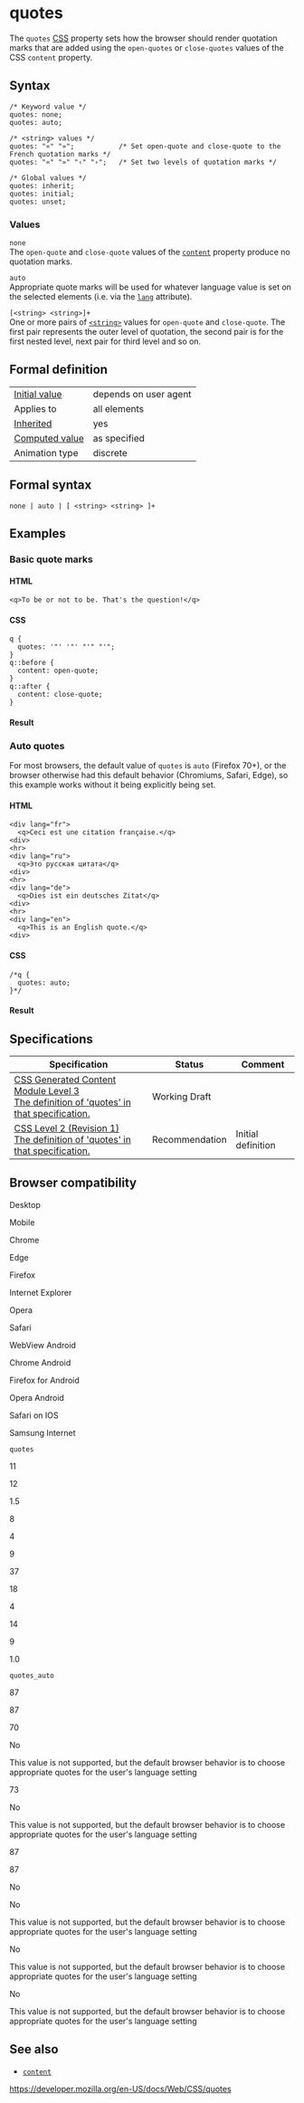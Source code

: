 # quotes

The `quotes` [CSS](https://developer.mozilla.org/en-US/docs/Web/CSS) property sets how the browser should render quotation marks that are added using the `open-quotes` or `close-quotes` values of the CSS `content` property.

## Syntax

    /* Keyword value */
    quotes: none;
    quotes: auto;

    /* <string> values */
    quotes: "«" "»";           /* Set open-quote and close-quote to the French quotation marks */
    quotes: "«" "»" "‹" "›";   /* Set two levels of quotation marks */

    /* Global values */
    quotes: inherit;
    quotes: initial;
    quotes: unset;

### Values

`none`  
The `open-quote` and `close-quote` values of the [`content`](content) property produce no quotation marks.

`auto`  
Appropriate quote marks will be used for whatever language value is set on the selected elements (i.e. via the [`lang`](https://developer.mozilla.org/en-US/docs/Web/HTML/Global_attributes#attr-lang) attribute).

`[<string> <string>]+`  
One or more pairs of [`<string>`](string) values for `open-quote` and `close-quote`. The first pair represents the outer level of quotation, the second pair is for the first nested level, next pair for third level and so on.

## Formal definition

<table><tbody><tr class="odd"><td><a href="initial_value">Initial value</a></td><td>depends on user agent</td></tr><tr class="even"><td>Applies to</td><td>all elements</td></tr><tr class="odd"><td><a href="inheritance">Inherited</a></td><td>yes</td></tr><tr class="even"><td><a href="computed_value">Computed value</a></td><td>as specified</td></tr><tr class="odd"><td>Animation type</td><td>discrete</td></tr></tbody></table>

## Formal syntax

    none | auto | [ <string> <string> ]+

## Examples

### Basic quote marks

#### HTML

    <q>To be or not to be. That's the question!</q>

#### CSS

    q {
      quotes: '"' '"' "'" "'";
    }
    q::before {
      content: open-quote;
    }
    q::after {
      content: close-quote;
    }

#### Result

### Auto quotes

For most browsers, the default value of `quotes` is `auto` (Firefox 70+), or the browser otherwise had this default behavior (Chromiums, Safari, Edge), so this example works without it being explicitly being set.

#### HTML

    <div lang="fr">
      <q>Ceci est une citation française.</q>
    <div>
    <hr>
    <div lang="ru">
      <q>Это русская цитата</q>
    <div>
    <hr>
    <div lang="de">
      <q>Dies ist ein deutsches Zitat</q>
    <div>
    <hr>
    <div lang="en">
      <q>This is an English quote.</q>
    <div>

#### CSS

    /*q {
      quotes: auto;
    }*/

#### Result

## Specifications

<table><thead><tr class="header"><th>Specification</th><th>Status</th><th>Comment</th></tr></thead><tbody><tr class="odd"><td><a href="https://drafts.csswg.org/css-content-3/#quotes">CSS Generated Content Module Level 3<br />
<span class="small">The definition of 'quotes' in that specification.</span></a></td><td><span class="spec-wd">Working Draft</span></td><td></td></tr><tr class="even"><td><a href="https://www.w3.org/TR/CSS2/generate.html#quotes">CSS Level 2 (Revision 1)<br />
<span class="small">The definition of 'quotes' in that specification.</span></a></td><td><span class="spec-rec">Recommendation</span></td><td>Initial definition</td></tr></tbody></table>

## Browser compatibility

Desktop

Mobile

Chrome

Edge

Firefox

Internet Explorer

Opera

Safari

WebView Android

Chrome Android

Firefox for Android

Opera Android

Safari on IOS

Samsung Internet

`quotes`

11

12

1.5

8

4

9

37

18

4

14

9

1.0

`quotes_auto`

87

87

70

No

This value is not supported, but the default browser behavior is to choose appropriate quotes for the user's language setting

73

No

This value is not supported, but the default browser behavior is to choose appropriate quotes for the user's language setting

87

87

No

No

This value is not supported, but the default browser behavior is to choose appropriate quotes for the user's language setting

No

This value is not supported, but the default browser behavior is to choose appropriate quotes for the user's language setting

No

This value is not supported, but the default browser behavior is to choose appropriate quotes for the user's language setting

## See also

- [`content`](content)

<a href="https://developer.mozilla.org/en-US/docs/Web/CSS/quotes" class="_attribution-link">https://developer.mozilla.org/en-US/docs/Web/CSS/quotes</a>
